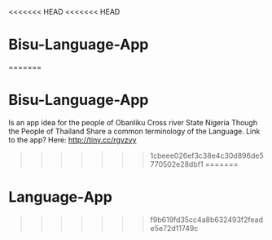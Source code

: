 <<<<<<< HEAD
<<<<<<< HEAD
# Bisu-Language-App
=======
# Bisu-Language-App

Is an app idea for the people of Obanliku Cross river State Nigeria
Though the People of Thailand Share a common terminology of the Language.
Link to the app? Here: http://tiny.cc/rgvzvy
>>>>>>> 1cbeee026ef3c38e4c30d896de5770502e28dbf1
=======
# Language-App
>>>>>>> f9b619fd35cc4a8b632493f2feade5e72d11749c
